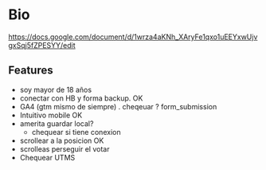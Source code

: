 # Bio
https://docs.google.com/document/d/1wrza4aKNh_XAryFe1qxo1uEEYxwUjvgxSqj5fZPESYY/edit

## Features
- soy mayor de 18 años
- conectar con HB y forma backup. OK
- GA4 (gtm mismo de siempre) . cheqeuar ? form_submission
- Intuitivo mobile OK
- amerita guardar local?
  - chequear si tiene conexion
- scrollear a la posicion OK
- scrolleas perseguir el votar
- Chequear UTMS
